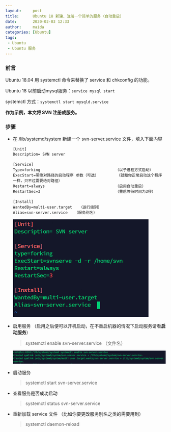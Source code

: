 ```yaml
---
layout:     post
title:      Ubuntu 18 新建、注册一个简单的服务（自动重启）
date:       2020-02-03 12:33
author:     maida
categories: [Ubuntu]
tags:
 - Ubuntu
 - Ubuntu 服务
---
```


### 前言

Ubuntu 18.04 用 systemctl 命令来替换了 service 和 chkconfig 的功能。

Ubuntu 18 以前启动mysql服务：`service mysql start`  

systemctl 方式：`systemctl start mysqld.service`  

**作为示例，本文将 SVN 注册成服务。**

### 步骤
- 在 /lib/systemd/system 新建一个 svn-server.service 文件，填入下面内容
  ```text
  [Unit]
  Description= SVN server
  
  [Service]
  Type=forking                                 （以子进程方式启动）
  ExecStart=带绝对路径的启动程序 参数（可选）        （就和你正常启动这个程序一样，只不过需要绝对路径）
  Restart=always                               （启用自动重启）
  RestartSec=3                                 （重启等待时间为3秒）
  
  [Install]   
  WantedBy=multi-user.target   （运行级别）
  Alias=svn-server.service   （服务别名）
  ```
  ![svn-server.service](/imgs/JeKyll/2020/02031233_01.png)
- 启用服务 （启用之后便可以开机启动，在不重启机器的情况下启动服务请看**启动服务**）

  > systemctl enable svn-server.service （文件名）
                                                 
  ![svn-server.service](/imgs/JeKyll/2020/02031233_02.png)
- 启动服务

  > systemctl start svn-server.service

- 查看服务是否成功启动

  > systemctl status svn-server.service

- 重新加载 service 文件 （比如你要更改服务别名之类的需要用到）

  > systemctl daemon-reload